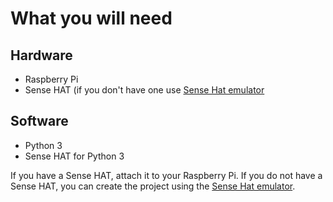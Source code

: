 # What you will need #
 ## Hardware ##
 <ul>
  <li>Raspberry Pi</li>
  <li>Sense HAT (if you don't have one use <a href="https://trinket.io/sense-hat">Sense Hat emulator</a></li>
 </ul>
 
 ## Software ##
 <ul>
<li>Python 3</li>
  <li>Sense HAT for Python 3</li>
  </ul>
  
  If you have a Sense HAT, attach it to your Raspberry Pi.
  If you do not have a Sense HAT, you can create the project using the <a href="https://trinket.io/sense-hat">Sense Hat emulator</a>.
